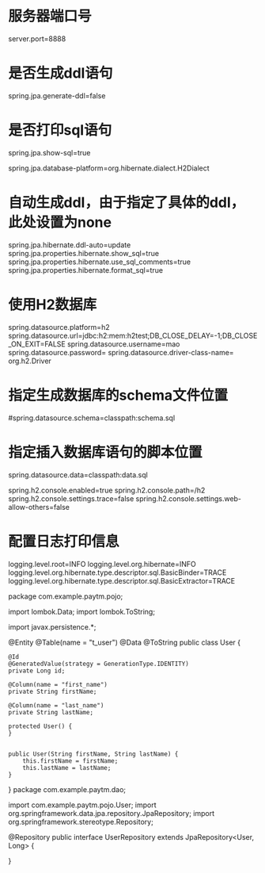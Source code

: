 # 服务器端口号
server.port=8888
# 是否生成ddl语句
spring.jpa.generate-ddl=false
# 是否打印sql语句
spring.jpa.show-sql=true

spring.jpa.database-platform=org.hibernate.dialect.H2Dialect
# 自动生成ddl，由于指定了具体的ddl，此处设置为none
spring.jpa.hibernate.ddl-auto=update
spring.jpa.properties.hibernate.show_sql=true
spring.jpa.properties.hibernate.use_sql_comments=true
spring.jpa.properties.hibernate.format_sql=true


# 使用H2数据库
spring.datasource.platform=h2
spring.datasource.url=jdbc:h2:mem:h2test;DB_CLOSE_DELAY=-1;DB_CLOSE_ON_EXIT=FALSE
spring.datasource.username=mao
spring.datasource.password=
spring.datasource.driver-class-name= org.h2.Driver
# 指定生成数据库的schema文件位置
#spring.datasource.schema=classpath:schema.sql
# 指定插入数据库语句的脚本位置
spring.datasource.data=classpath:data.sql


spring.h2.console.enabled=true
spring.h2.console.path=/h2
spring.h2.console.settings.trace=false
spring.h2.console.settings.web-allow-others=false


# 配置日志打印信息
logging.level.root=INFO
logging.level.org.hibernate=INFO
logging.level.org.hibernate.type.descriptor.sql.BasicBinder=TRACE
logging.level.org.hibernate.type.descriptor.sql.BasicExtractor=TRACE


package com.example.paytm.pojo;

import lombok.Data;
import lombok.ToString;

import javax.persistence.*;

@Entity
@Table(name = "t_user")
@Data
@ToString
public class User {

    @Id
    @GeneratedValue(strategy = GenerationType.IDENTITY)
    private Long id;

    @Column(name = "first_name")
    private String firstName;

    @Column(name = "last_name")
    private String lastName;

    protected User() {
    }


    public User(String firstName, String lastName) {
        this.firstName = firstName;
        this.lastName = lastName;
    }


}
package com.example.paytm.dao;

import com.example.paytm.pojo.User;
import org.springframework.data.jpa.repository.JpaRepository;
import org.springframework.stereotype.Repository;

@Repository
public interface UserRepository extends JpaRepository<User, Long> {

}
